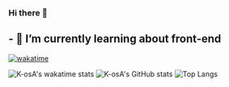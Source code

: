 ### Hi there 👋
## - 🌱 I’m currently learning about front-end
[![wakatime](https://wakatime.com/badge/user/b5391aba-bea4-4525-bdc1-20840785255f.svg)](https://wakatime.com/@b5391aba-bea4-4525-bdc1-20840785255f)

![K-osA's wakatime stats](https://github-readme-stats.vercel.app/api/wakatime?username=__KosA)
![K-osA's GitHub stats](https://github-readme-stats.vercel.app/api?username=K-osA&count_private=true&show_icons=true)
![Top Langs](https://github-readme-stats.vercel.app/api/top-langs/?username=K-osA&layout=compact)



<!--
**K-osA/K-osA** is a ✨ _special_ ✨ repository because its `README.md` (this file) appears on your GitHub profile.

Here are some ideas to get you started:

- 🔭 I’m currently working on ...
- 🌱 I’m currently learning ...
- 👯 I’m looking to collaborate on ...
- 🤔 I’m looking for help with ...
- 💬 Ask me about ...
- 📫 How to reach me: ...
- 😄 Pronouns: ...
- ⚡ Fun fact: ...
-->
